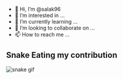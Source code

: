 - 👋 Hi, I’m @salak96
- 👀 I’m interested in ...
- 🌱 I’m currently learning ...
- 💞️ I’m looking to collaborate on ...
- 📫 How to reach me ...


## Snake Eating my contribution
![snake gif](https://github.com/YOUR_USERNAME/salak96/blob/output/github-contribution-grid-snake.gif)
<!---
salak96/salak96 is a ✨ special ✨ repository because its `README.md` (this file) appears on your GitHub profile.
You can click the Preview link to take a look at your changes.
--->
